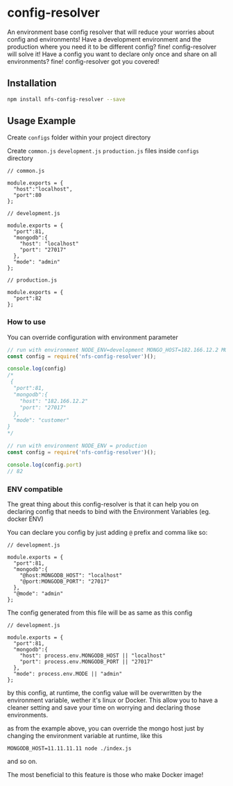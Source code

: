 # config-resolver

An environment base config resolver that will reduce your worries about config and environments! Have a development environment and the production where you need it to be different config? fine! config-resolver will solve it! Have a config you want to declare only once and share on all environments? fine! config-resolver got you covered!

## Installation
```sh
npm install nfs-config-resolver --save
```

## Usage Example

Create `configs` folder within your project directory

Create `common.js` `development.js` `production.js` files inside `configs` directory

```javscript
// common.js

module.exports = {
  "host":"localhost",
  "port":80
};

```

```javscript
// development.js

module.exports = {
  "port":81,
  "mongodb":{
    "host": "localhost"
    "port": "27017"
  },
  "mode": "admin"
};

```

```javscript
// production.js

module.exports = {
  "port":82
};

```

### How to use ###
You can override configuration with environment parameter

```javascript
// run with environment NODE_ENV=development MONGO_HOST=182.166.12.2 MODE=customer
const config = require('nfs-config-resolver')();

console.log(config)
/*
 {
  "port":81,
  "mongodb":{
    "host": "182.166.12.2"
    "port": "27017"
  },
  "mode": "customer"
}
*/
```

```javascript
// run with environment NODE_ENV = production
const config = require('nfs-config-resolver')();

console.log(config.port)
// 82
```

### ENV compatible

The great thing about this config-resolver is that it can help you on declaring config that needs to bind with the Environment Variables (eg. docker ENV)

You can declare you config by just adding `@` prefix and comma like so:

```javscript
// development.js

module.exports = {
  "port":81,
  "mongodb":{
    "@host:MONGODB_HOST": "localhost"
    "@port:MONGODB_PORT": "27017"
  },
  "@mode": "admin"
};

```

The config generated from this file will be as same as this config

```javscript
// development.js

module.exports = {
  "port":81,
  "mongodb":{
    "host": process.env.MONGODB_HOST || "localhost"
    "port": process.env.MONGODB_PORT || "27017"
  },
  "mode": process.env.MODE || "admin"
};

```

by this config, at runtime, the config value will be overwritten by the environment variable, wether it's linux or Docker. This allow you to have a cleaner setting and save your time on worrying and declaring those environments.

as from the example above, you can override the mongo host just by changing the environment variable at runtime, like this

    MONGODB_HOST=11.11.11.11 node ./index.js

and so on.

The most beneficial to this feature is those who make Docker image!
